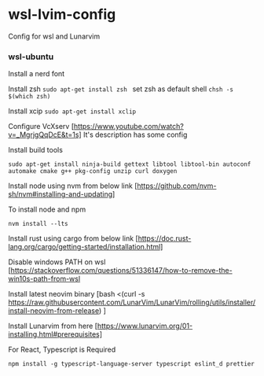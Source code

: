 # wsl-lvim-config
Config for wsl and Lunarvim

### wsl-ubuntu

Install a nerd font

Install zsh
```sudo apt-get install zsh ```
set zsh as default shell 
```chsh -s $(which zsh)```

Install xcip ``` sudo apt-get install xclip ```

Configure VcXserv [https://www.youtube.com/watch?v=_MgrjgQqDcE&t=1s] It's description has some config 

Install build tools
```
sudo apt-get install ninja-build gettext libtool libtool-bin autoconf automake cmake g++ pkg-config unzip curl doxygen
```

Install node using nvm from below link
[https://github.com/nvm-sh/nvm#installing-and-updating] 

To install node and npm 
```
nvm install --lts
```

Install rust using cargo from below link 
[https://doc.rust-lang.org/cargo/getting-started/installation.html]

Disable windows PATH on wsl [https://stackoverflow.com/questions/51336147/how-to-remove-the-win10s-path-from-wsl

Install latest neovim binary [bash <(curl -s https://raw.githubusercontent.com/LunarVim/LunarVim/rolling/utils/installer/install-neovim-from-release)
]

Install Lunarvim from here [https://www.lunarvim.org/01-installing.html#prerequisites]

For React, Typescript is Required 

```npm install -g typescript-language-server typescript eslint_d prettier```
